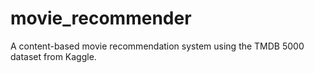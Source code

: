 # movie_recommender
A content-based movie recommendation system using the TMDB 5000 dataset from Kaggle.
